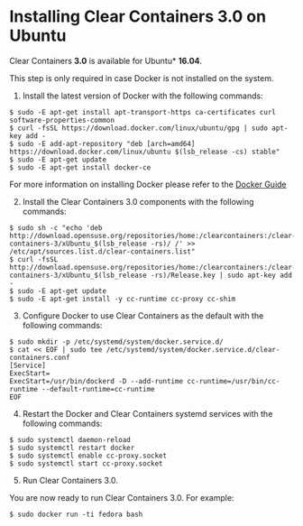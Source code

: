 # Installing Clear Containers 3.0 on Ubuntu

Clear Containers **3.0** is available for Ubuntu\* **16.04**.

This step is only required in case Docker is not installed on the system.
1. Install the latest version of Docker with the following commands:

```
$ sudo -E apt-get install apt-transport-https ca-certificates curl software-properties-common
$ curl -fsSL https://download.docker.com/linux/ubuntu/gpg | sudo apt-key add -
$ sudo -E add-apt-repository "deb [arch=amd64] https://download.docker.com/linux/ubuntu $(lsb_release -cs) stable"
$ sudo -E apt-get update
$ sudo -E apt-get install docker-ce
```

For more information on installing Docker please refer to the
[Docker Guide](https://docs.docker.com/engine/installation/linux/ubuntu)

2. Install the Clear Containers 3.0 components with the following commands:

```
$ sudo sh -c "echo 'deb http://download.opensuse.org/repositories/home:/clearcontainers:/clear-containers-3/xUbuntu_$(lsb_release -rs)/ /' >> /etc/apt/sources.list.d/clear-containers.list"
$ curl -fsSL http://download.opensuse.org/repositories/home:/clearcontainers:/clear-containers-3/xUbuntu_$(lsb_release -rs)/Release.key | sudo apt-key add -
$ sudo -E apt-get update
$ sudo -E apt-get install -y cc-runtime cc-proxy cc-shim
```

3. Configure Docker to use Clear Containers as the default with the following commands:

```
$ sudo mkdir -p /etc/systemd/system/docker.service.d/
$ cat << EOF | sudo tee /etc/systemd/system/docker.service.d/clear-containers.conf
[Service]
ExecStart=
ExecStart=/usr/bin/dockerd -D --add-runtime cc-runtime=/usr/bin/cc-runtime --default-runtime=cc-runtime
EOF
```

4. Restart the Docker and Clear Containers systemd services with the following commands:

```
$ sudo systemctl daemon-reload
$ sudo systemctl restart docker
$ sudo systemctl enable cc-proxy.socket
$ sudo systemctl start cc-proxy.socket
```

5. Run Clear Containers 3.0.

You are now ready to run Clear Containers 3.0. For example:

```
$ sudo docker run -ti fedora bash
```
